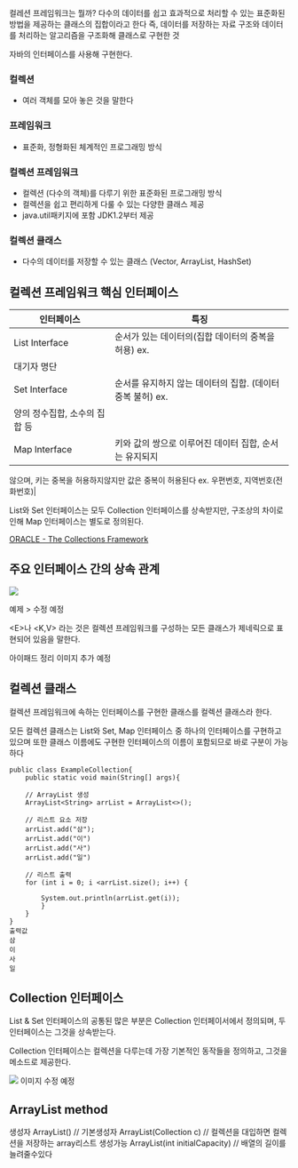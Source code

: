 컬레션 프레임워크는 뭘까?
다수의 데이터를 쉽고 효과적으로 처리할 수 있는 표준화된 방법을 제공하는 
클래스의 집합이라고 한다
즉, 데이터를 저장하는 자료 구조와 데이터를 처리하는 알고리즘을 구조화해 
클래스로 구현한 것

자바의 인터페이스를 사용해 구현한다.

### 컬렉션
- 여러 객체를 모아 놓은 것을 말한다
### 프레임워크
- 표준화, 정형화된 체계적인 프로그래밍 방식

### 컬렉션 프레임워크
- 컬렉션 (다수의 객체)를 다루기 위한 표준화된 프로그래밍 방식
- 컬렉션을 쉽고 편리하게 다룰 수 있는 다양한 클래스 제공
- java.util패키지에 포함 JDK1.2부터 제공

### 컬렉션 클래스
- 다수의 데이터를 저장할 수 있는 클래스 (Vector, ArrayList, HashSet)

## 컬렉션 프레임워크 핵심 인터페이스
|인터페이스|특징|
|---|---|
|List Interface| 순서가 있는 데이터의(집합 데이터의 중복을 허용) ex. 
대기자 명단|
|Set Interface| 순서를 유지하지 않는 데이터의 집합. (데이터 중복 불허) ex. 
양의 정수집합, 소수의 집합 등|
|Map Interface| 키와 값의 쌍으로 이루어진 데이터 집합, 순서는 유지되지 
않으며, 키는 중복을 허용하지않지만 값은 중복이 허용된다 ex. 우편번호, 
지역번호(전화번호)|

List와 Set 인터페이스는 모두 Collection 인터페이스를 상속받지만, 구조상의 
차이로 인해 Map 인터페이스는 별도로 정의된다.

[ORACLE - The Collections 
Framework](https://docs.oracle.com/javase/8/docs/technotes/guides/collection)

## 주요 인터페이스 간의 상속 관계

![](https://velog.velcdn.com/images/minthug94_/post/93ab3f03-61b7-46ae-a55f-da7314a76afe/image.png)

예제 > 수정 예정

<E\>나 <K,V> 라는 것은 컬렉션 프레임워크를 구성하는 모든 클래스가 
제네릭으로 표현되어 있음을 말한다.
  
  
아이패드 정리 이미지 추가 예정
  

## 컬렉션 클래스
컬렉션 프레임워크에 속하는 인터페이스를 구현한 클래스를 컬렉션 클래스라 
한다.

모든 컬렉션 클래스는 List와 Set, Map 인터페이스 중 하나의 인터페이스를 
구현하고 있으며
또한 클래스 이름에도 구현한 인터페이스의 이름이 포함되므로 바로 구분이 
가능하다

```
public class ExampleCollection{
	public static void main(String[] args){
    
    // ArrayList 생성
    ArrayList<String> arrList = ArrayList<>();

	// 리스트 요소 저장
    arrList.add("삼");
    arrList.add("이")
    arrList.add("사")
    arrList.add("일")
    
	// 리스트 출력
    for (int i = 0; i <arrList.size(); i++) {
    	
        System.out.println(arrList.get(i));
        }
	}
}
출력값
삼
이
사
일
```

## Collection 인터페이스
List & Set 인터페이스의 공통된 많은 부분은 Collection 인터페이서에서 
정의되며, 두 인터페이스는 그것을 상속받는다.

Collection 인터페이스는 컬렉션을 다루는데 가장 기본적인 동작들을 정의하고, 
그것을 메소드로 제공한다.

![](https://velog.velcdn.com/images/minthug94_/post/74d951de-632f-476d-87de-aecb4fa243a1/image.png)
이미지 수정 예정

## ArrayList method
생성자
ArrayList() // 기본생성자 
ArrayList(Collection c) // 컬렉션을 대입하면 컬렉션을 저장하는 array리스트 
생성가능
ArrayList(int initialCapacity) // 배열의 길이를 늘려줄수있다


